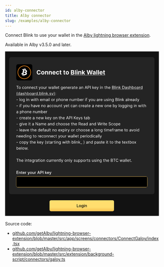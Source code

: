 ```yaml
---
id: alby-connector
title: Alby connector
slug: /examples/alby-connector
---
```


Connect Blink to use your wallet in the [Alby lightning browser extension](https://getalby.com/).

Available in Alby v3.5.0 and later.

![Alby connector](../images/alby_connector.png)

Source code:
* [github.com/getAlby/lightning-browser-extension/blob/master/src/app/screens/connectors/ConnectGaloy/index.tsx](https://github.com/getAlby/lightning-browser-extension/blob/master/src/app/screens/connectors/ConnectGaloy/index.tsx)
* [github.com/getAlby/lightning-browser-extension/blob/master/src/extension/background-script/connectors/galoy.ts](https://github.com/getAlby/lightning-browser-extension/blob/master/src/extension/background-script/connectors/galoy.ts)
